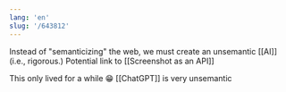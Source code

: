 ```yaml
---
lang: 'en'
slug: '/643812'
---
```


Instead of "semanticizing" the web, we must create an unsemantic [[AI]] (i.e., rigorous.)
Potential link to [[Screenshot as an API]]

This only lived for a while 😁 [[ChatGPT]] is very unsemantic
